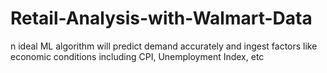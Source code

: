 # Retail-Analysis-with-Walmart-Data
n ideal ML algorithm will predict demand accurately and ingest factors like economic conditions including CPI, Unemployment Index, etc
